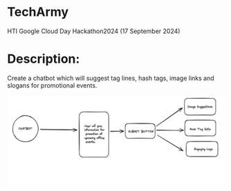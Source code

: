 # TechArmy

HTI Google Cloud Day Hackathon2024 (17 September 2024)


# Description: 
Create a chatbot which will suggest tag lines, hash tags, image links and slogans for promotional events.

![My image](img.png)
